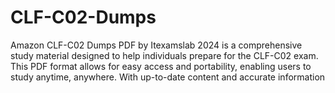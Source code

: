 # CLF-C02-Dumps
Amazon CLF-C02 Dumps PDF by Itexamslab 2024 is a comprehensive study material designed to help individuals prepare for the CLF-C02 exam. This PDF format allows for easy access and portability, enabling users to study anytime, anywhere. With up-to-date content and accurate information
